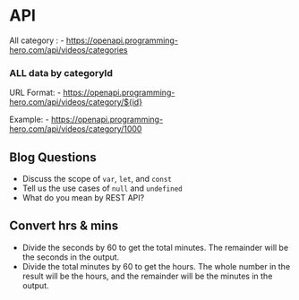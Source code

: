 



# API

All category :  - https://openapi.programming-hero.com/api/videos/categories


### ALL data by categoryId
URL Format: - https://openapi.programming-hero.com/api/videos/category/${id}

Example: - https://openapi.programming-hero.com/api/videos/category/1000


## Blog Questions

- Discuss the scope of `var`, `let`, and `const`
- Tell us the use cases of `null` and `undefined`
- What do you mean by REST API?


## Convert hrs & mins
- Divide the seconds by 60 to get the total minutes. The remainder will be the seconds in the output.
- Divide the total minutes by 60 to get the hours. The whole number in the result will be the hours, and the remainder will be the minutes in the output.


